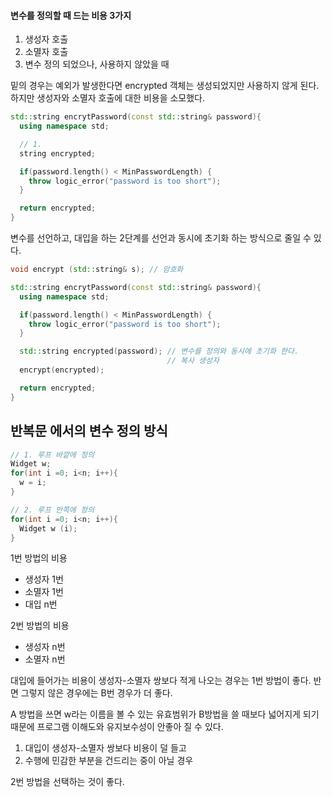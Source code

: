 #### 변수를 정의할 때 드는 비용 3가지
1. 생성자 호출
2. 소멸자 호출
3. 변수 정의 되었으나, 사용하지 않았을 때

밑의 경우는 예외가 발생한다면 encrypted 객체는 생성되었지만 사용하지 않게 된다. 하지만 생성자와 소멸자 호출에 대한 비용을 소모했다.
``` cpp
std::string encrytPassword(const std::string& password){
  using namespace std;

  // 1.
  string encrypted;

  if(password.length() < MinPasswordLength) {
    throw logic_error("password is too short");
  }

  return encrypted;
}
```

변수를 선언하고, 대입을 하는 2단계를 선언과 동시에 초기화 하는 방식으로 줄일 수 있다.
``` cpp
void encrypt (std::string& s); // 암호화 

std::string encrytPassword(const std::string& password){
  using namespace std;

  if(password.length() < MinPasswordLength) {
    throw logic_error("password is too short");
  }

  std::string encrypted(password); // 변수를 정의와 동시에 초기화 한다.
                                   // 복사 생성자 
  encrypt(encrypted);

  return encrypted;
}
```


## 반복문 에서의 변수 정의 방식 
``` cpp
// 1. 루프 바깥에 정의
Widget w;
for(int i =0; i<n; i++){
  w = i;
}

// 2. 루프 안쪽에 정의
for(int i =0; i<n; i++){
  Widget w (i);
}
```
1번 방법의 비용
* 생성자 1번
* 소멸자 1번
* 대입 n번

2번 방법의 비용
* 생성자 n번
* 소멸자 n번 

대입에 들어가는 비용이 생성자-소멸자 쌍보다 적게 나오는 경우는 1번 방법이 좋다.
반면 그렇지 않은 경우에는 B번 경우가 더 좋다.

A 방법을 쓰면 w라는 이름을 볼 수 있는 유효범위가 B방법을 쓸 때보다 넓어지게 되기 때문에 프로그램 이해도와 유지보수성이 안좋아 질 수 있다.

1. 대입이 생성자-소멸자 쌍보다 비용이 덜 들고
2. 수행에 민감한 부분을 건드리는 중이 아닐 경우
   
2번 방법을 선택하는 것이 좋다.
